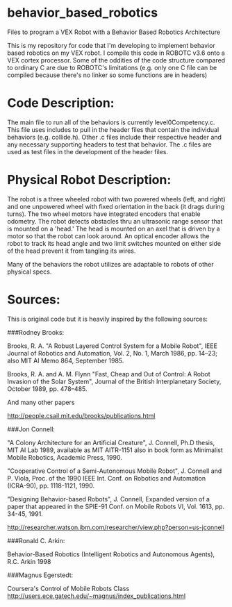 behavior_based_robotics
=======================

Files to program a VEX Robot with a Behavior Based Robotics Architecture

This is my repository for code that I'm developing to implement behavior based robotics on my VEX robot. I compile this code in ROBOTC v3.6 onto a VEX cortex processor. Some of the oddities of the code structure compared to ordinary C are due to ROBOTC's limitations (e.g. only one C file can be compiled because there's no linker so some functions are in headers)

Code Description:
=================
The main file to run all of the behaviors is currently level0Competency.c. This file uses includes to pull in the header files that contain the individual behaviors (e.g. collide.h). Other .c files include their respective header and any necessary supporting headers to test that behavior. The .c files are used as test files in the development of the header files.

Physical Robot Description:
===========================
The robot is a three wheeled robot with two powered wheels (left, and right) and one unpowered wheel with fixed orientation in the back (it drags during turns). The two wheel motors have integrated encoders that enable odometry. The robot detects obstacles thru an ultrasonic range sensor that is mounted on a 'head.' The head is mounted on an axel that is driven by a motor so that the robot can look around. An optical encoder allows the robot to track its head angle and two limit switches mounted on either side of the head prevent it from tangling its wires.

Many of the behaviors the robot utilizes are adaptable to robots of other physical specs.


Sources:
========
This is original code but it is heavily inspired by the following sources:

###Rodney Brooks:

  Brooks, R. A. "A Robust Layered Control System for a Mobile Robot", IEEE Journal of Robotics and 
  Automation, Vol. 2, No. 1, March 1986, pp. 14–23; also MIT AI Memo 864, September 1985.
  
  Brooks, R. A. and A. M. Flynn "Fast, Cheap and Out of Control: A Robot Invasion of the Solar System",
  Journal of the British Interplanetary Society, October 1989, pp. 478–485.
  
  And many other papers
  
  http://people.csail.mit.edu/brooks/publications.html


###Jon Connell:

  "A Colony Architecture for an Artificial Creature", J. Connell, Ph.D thesis, MIT AI Lab 1989, available 
  as MIT AITR-1151 also in book form as Minimalist Mobile Robotics, Academic Press, 1990.
  
  "Cooperative Control of a Semi-Autonomous Mobile Robot", J. Connell and P. Viola, Proc. of the 1990 IEEE 
  Int. Conf. on Robotics and Automation (ICRA-90), pp. 1118-1121, 1990.
  
  "Designing Behavior-based Robots", J. Connell, Expanded version of a paper that appeared in the SPIE-91 
  Conf. on Mobile Robots VI, Vol. 1613, pp. 34-45, 1991.
  
  http://researcher.watson.ibm.com/researcher/view.php?person=us-jconnell

###Ronald C. Arkin:

  Behavior-Based Robotics (Intelligent Robotics and Autonomous Agents), R.C. Arkin 1998

###Magnus Egerstedt:

  Coursera's Control of Mobile Robots Class
  http://users.ece.gatech.edu/~magnus/index_publications.html

